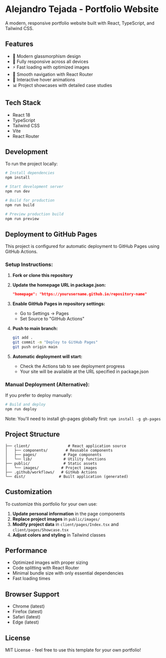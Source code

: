 # Alejandro Tejada - Portfolio Website

A modern, responsive portfolio website built with React, TypeScript, and Tailwind CSS.

## Features

- 🎨 Modern glassmorphism design
- 📱 Fully responsive across all devices
- ⚡ Fast loading with optimized images
- 🔗 Smooth navigation with React Router
- 🌟 Interactive hover animations
- 📊 Project showcases with detailed case studies

## Tech Stack

- React 18
- TypeScript
- Tailwind CSS
- Vite
- React Router

## Development

To run the project locally:

```bash
# Install dependencies
npm install

# Start development server
npm run dev

# Build for production
npm run build

# Preview production build
npm run preview
```

## Deployment to GitHub Pages

This project is configured for automatic deployment to GitHub Pages using GitHub Actions.

### Setup Instructions:

1. **Fork or clone this repository**

2. **Update the homepage URL in package.json:**

   ```json
   "homepage": "https://yourusername.github.io/repository-name"
   ```

3. **Enable GitHub Pages in repository settings:**

   - Go to Settings → Pages
   - Set Source to "GitHub Actions"

4. **Push to main branch:**

   ```bash
   git add .
   git commit -m "Deploy to GitHub Pages"
   git push origin main
   ```

5. **Automatic deployment will start:**
   - Check the Actions tab to see deployment progress
   - Your site will be available at the URL specified in package.json

### Manual Deployment (Alternative):

If you prefer to deploy manually:

```bash
# Build and deploy
npm run deploy
```

Note: You'll need to install gh-pages globally first: `npm install -g gh-pages`

## Project Structure

```
├── client/                 # React application source
│   ├── components/        # Reusable components
│   ├── pages/            # Page components
│   └── lib/              # Utility functions
├── public/               # Static assets
│   └── images/          # Project images
├── .github/workflows/   # GitHub Actions
└── dist/               # Built application (generated)
```

## Customization

To customize this portfolio for your own use:

1. **Update personal information** in the page components
2. **Replace project images** in `public/images/`
3. **Modify project data** in `client/pages/Index.tsx` and `client/pages/Showcase.tsx`
4. **Adjust colors and styling** in Tailwind classes

## Performance

- Optimized images with proper sizing
- Code splitting with React Router
- Minimal bundle size with only essential dependencies
- Fast loading times

## Browser Support

- Chrome (latest)
- Firefox (latest)
- Safari (latest)
- Edge (latest)

## License

MIT License - feel free to use this template for your own portfolio!
